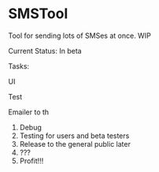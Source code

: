 # SMSTool
Tool for sending lots of SMSes at once. WIP

Current Status: In beta 

Tasks: <p/>
UI <p/>
Test <p/>
Emailer to th

1. Debug
2. Testing for users and beta testers
3. Release to the general public later
4. ???
5. Profit!!!


